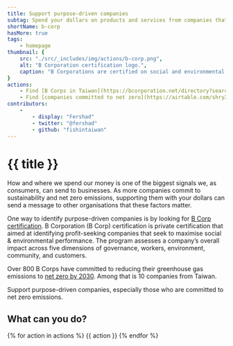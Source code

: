 ```yaml
---
title: Support purpose-driven companies
subtag: Spend your dollars on products and services from companies that are committed to social and environmental change.
shortName: b-corp
hasMore: true
tags:
    - homepage
thumbnail: { 
    src: "./src/_includes/img/actions/b-corp.png", 
    alt: "B Corporation certification logo.",
    caption: "B Corporations are certified on social and environmental performance. Source <a href='https://bullhorncreative.com/'>Bullhorn Creative</a>"
}
actions:
    - Find [B Corps in Taiwan](https://bcorporation.net/directory?search=&industry=&country=Taiwan&state=&city=) (or [globally](https://bcorporation.net/directory))
    - Find [companies committed to net zero](https://airtable.com/shry2MiYSWGcDmMHn/tblRkevbm6ahEasKd/viw0nV0UB9pPQzE46) by 2030
contributors:
    - 
        - display: "Fershad"
        - twitter: "@fershad"
        - github: "fishintaiwan"
---
```

# {{ title }}
How and where we spend our money is one of the biggest signals we, as consumers, can send to businesses. As more companies commit to sustainability and net zero emissions, supporting them with your dollars can send a message to other organisations that these factors matter.

One way to identify purpose-driven companies is by looking for [B Corp certification](https://bcorporation.net/). B Corporation (B Corp) certification is private certification that aimed at identifying profit-seeking companies that seek to maximise social & environmental performance. The program assesses a company’s overall impact across five dimensions of governance, workers, environment, community, and customers.

Over 800 B Corps have committed to reducing their greenhouse gas emissions to [net zero by 2030](https://www.bcorpclimatecollective.org/net-zero-2030). Among that is 10 companies from Taiwan.

Support purpose-driven companies, especially those who are committed to net zero emissions.

<div class="take-action">
<h2>
    What can you do?
</h2>
{% for action in actions %}
{{ action }}
{% endfor %}
</div>